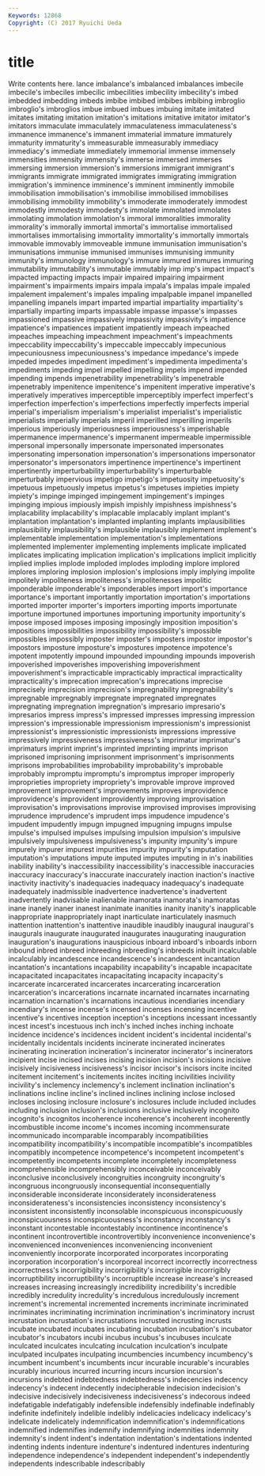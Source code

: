 ```yaml
---
Keywords: 12868 
Copyright: (C) 2017 Ryuichi Ueda
---
```


# title

Write contents here.
lance imbalance's imbalanced imbalances imbecile
imbecile's imbeciles imbecilic imbecilities imbecility imbecility's imbed imbedded imbedding imbeds
imbibe imbibed imbibes imbibing imbroglio imbroglio's imbroglios imbue imbued imbues
imbuing imitate imitated imitates imitating imitation imitation's imitations imitative imitator
imitator's imitators immaculate immaculately immaculateness immaculateness's immanence immanence's immanent immaterial
immature immaturely immaturity immaturity's immeasurable immeasurably immediacy immediacy's immediate immediately
immemorial immense immensely immensities immensity immensity's immerse immersed immerses immersing
immersion immersion's immersions immigrant immigrant's immigrants immigrate immigrated immigrates immigrating
immigration immigration's imminence imminence's imminent imminently immobile immobilisation immobilisation's immobilise
immobilised immobilises immobilising immobility immobility's immoderate immoderately immodest immodestly immodesty
immodesty's immolate immolated immolates immolating immolation immolation's immoral immoralities immorality
immorality's immorally immortal immortal's immortalise immortalised immortalises immortalising immortality immortality's
immortally immortals immovable immovably immoveable immune immunisation immunisation's immunisations immunise
immunised immunises immunising immunity immunity's immunology immunology's immure immured immures
immuring immutability immutability's immutable immutably imp imp's impact impact's impacted
impacting impacts impair impaired impairing impairment impairment's impairments impairs impala
impala's impalas impale impaled impalement impalement's impales impaling impalpable impanel
impanelled impanelling impanels impart imparted impartial impartiality impartiality's impartially imparting
imparts impassable impasse impasse's impasses impassioned impassive impassively impassivity impassivity's
impatience impatience's impatiences impatient impatiently impeach impeached impeaches impeaching impeachment
impeachment's impeachments impeccability impeccability's impeccable impeccably impecunious impecuniousness impecuniousness's impedance
impedance's impede impeded impedes impediment impediment's impedimenta impedimenta's impediments impeding
impel impelled impelling impels impend impended impending impends impenetrability impenetrability's
impenetrable impenetrably impenitence impenitence's impenitent imperative imperative's imperatively imperatives imperceptible
imperceptibly imperfect imperfect's imperfection imperfection's imperfections imperfectly imperfects imperial imperial's
imperialism imperialism's imperialist imperialist's imperialistic imperialists imperially imperials imperil imperilled
imperilling imperils imperious imperiously imperiousness imperiousness's imperishable impermanence impermanence's impermanent
impermeable impermissible impersonal impersonally impersonate impersonated impersonates impersonating impersonation impersonation's
impersonations impersonator impersonator's impersonators impertinence impertinence's impertinent impertinently imperturbability imperturbability's
imperturbable imperturbably impervious impetigo impetigo's impetuosity impetuosity's impetuous impetuously impetus
impetus's impetuses impieties impiety impiety's impinge impinged impingement impingement's impinges
impinging impious impiously impish impishly impishness impishness's implacability implacability's implacable
implacably implant implant's implantation implantation's implanted implanting implants implausibilities implausibility
implausibility's implausible implausibly implement implement's implementable implementation implementation's implementations implemented
implementer implementing implements implicate implicated implicates implicating implication implication's implications
implicit implicitly implied implies implode imploded implodes imploding implore implored
implores imploring implosion implosion's implosions imply implying impolite impolitely impoliteness
impoliteness's impolitenesses impolitic imponderable imponderable's imponderables import import's importance importance's
important importantly importation importation's importations imported importer importer's importers importing
imports importunate importune importuned importunes importuning importunity importunity's impose imposed
imposes imposing imposingly imposition imposition's impositions impossibilities impossibility impossibility's impossible
impossibles impossibly imposter imposter's imposters impostor impostor's impostors imposture imposture's
impostures impotence impotence's impotent impotently impound impounded impounding impounds impoverish
impoverished impoverishes impoverishing impoverishment impoverishment's impracticable impracticably impractical impracticality impracticality's
imprecation imprecation's imprecations imprecise imprecisely imprecision imprecision's impregnability impregnability's impregnable
impregnably impregnate impregnated impregnates impregnating impregnation impregnation's impresario impresario's impresarios
impress impress's impressed impresses impressing impression impression's impressionable impressionism impressionism's
impressionist impressionist's impressionistic impressionists impressions impressive impressively impressiveness impressiveness's imprimatur
imprimatur's imprimaturs imprint imprint's imprinted imprinting imprints imprison imprisoned imprisoning
imprisonment imprisonment's imprisonments imprisons improbabilities improbability improbability's improbable improbably impromptu
impromptu's impromptus improper improperly improprieties impropriety impropriety's improvable improve improved
improvement improvement's improvements improves improvidence improvidence's improvident improvidently improving improvisation
improvisation's improvisations improvise improvised improvises improvising imprudence imprudence's imprudent imps
impudence impudence's impudent impudently impugn impugned impugning impugns impulse impulse's
impulsed impulses impulsing impulsion impulsion's impulsive impulsively impulsiveness impulsiveness's impunity
impunity's impure impurely impurer impurest impurities impurity impurity's imputation imputation's
imputations impute imputed imputes imputing in in's inabilities inability inability's
inaccessibility inaccessibility's inaccessible inaccuracies inaccuracy inaccuracy's inaccurate inaccurately inaction inaction's
inactive inactivity inactivity's inadequacies inadequacy inadequacy's inadequate inadequately inadmissible inadvertence
inadvertence's inadvertent inadvertently inadvisable inalienable inamorata inamorata's inamoratas inane inanely
inaner inanest inanimate inanities inanity inanity's inapplicable inappropriate inappropriately inapt
inarticulate inarticulately inasmuch inattention inattention's inattentive inaudible inaudibly inaugural inaugural's
inaugurals inaugurate inaugurated inaugurates inaugurating inauguration inauguration's inaugurations inauspicious inboard
inboard's inboards inborn inbound inbred inbreed inbreeding inbreeding's inbreeds inbuilt
incalculable incalculably incandescence incandescence's incandescent incantation incantation's incantations incapability incapability's
incapable incapacitate incapacitated incapacitates incapacitating incapacity incapacity's incarcerate incarcerated incarcerates
incarcerating incarceration incarceration's incarcerations incarnate incarnated incarnates incarnating incarnation incarnation's
incarnations incautious incendiaries incendiary incendiary's incense incense's incensed incenses incensing
incentive incentive's incentives inception inception's inceptions incessant incessantly incest incest's
incestuous inch inch's inched inches inching inchoate incidence incidence's incidences
incident incident's incidental incidental's incidentally incidentals incidents incinerate incinerated incinerates
incinerating incineration incineration's incinerator incinerator's incinerators incipient incise incised incises
incising incision incision's incisions incisive incisively incisiveness incisiveness's incisor incisor's
incisors incite incited incitement incitement's incitements incites inciting incivilities incivility
incivility's inclemency inclemency's inclement inclination inclination's inclinations incline incline's inclined
inclines inclining inclose inclosed incloses inclosing inclosure inclosure's inclosures include
included includes including inclusion inclusion's inclusions inclusive inclusively incognito incognito's
incognitos incoherence incoherence's incoherent incoherently incombustible income income's incomes incoming
incommensurate incommunicado incomparable incomparably incompatibilities incompatibility incompatibility's incompatible incompatible's incompatibles
incompatibly incompetence incompetence's incompetent incompetent's incompetently incompetents incomplete incompletely incompleteness
incomprehensible incomprehensibly inconceivable inconceivably inconclusive inconclusively incongruities incongruity incongruity's incongruous
incongruously inconsequential inconsequentially inconsiderable inconsiderate inconsiderately inconsiderateness inconsiderateness's inconsistencies inconsistency
inconsistency's inconsistent inconsistently inconsolable inconspicuous inconspicuously inconspicuousness inconspicuousness's inconstancy inconstancy's
inconstant incontestable incontestably incontinence incontinence's incontinent incontrovertible incontrovertibly inconvenience inconvenience's
inconvenienced inconveniences inconveniencing inconvenient inconveniently incorporate incorporated incorporates incorporating incorporation
incorporation's incorporeal incorrect incorrectly incorrectness incorrectness's incorrigibility incorrigibility's incorrigible incorrigibly
incorruptibility incorruptibility's incorruptible increase increase's increased increases increasing increasingly incredibility
incredibility's incredible incredibly incredulity incredulity's incredulous incredulously increment increment's incremental
incremented increments incriminate incriminated incriminates incriminating incrimination incrimination's incriminatory incrust
incrustation incrustation's incrustations incrusted incrusting incrusts incubate incubated incubates incubating
incubation incubation's incubator incubator's incubators incubi incubus incubus's incubuses inculcate
inculcated inculcates inculcating inculcation inculcation's inculpate inculpated inculpates inculpating incumbencies
incumbency incumbency's incumbent incumbent's incumbents incur incurable incurable's incurables incurably
incurious incurred incurring incurs incursion incursion's incursions indebted indebtedness indebtedness's
indecencies indecency indecency's indecent indecently indecipherable indecision indecision's indecisive indecisively
indecisiveness indecisiveness's indecorous indeed indefatigable indefatigably indefensible indefensibly indefinable indefinably
indefinite indefinitely indelible indelibly indelicacies indelicacy indelicacy's indelicate indelicately indemnification
indemnification's indemnifications indemnified indemnifies indemnify indemnifying indemnities indemnity indemnity's indent
indent's indentation indentation's indentations indented indenting indents indenture indenture's indentured
indentures indenturing independence independence's independent independent's independently independents indescribable indescribably

